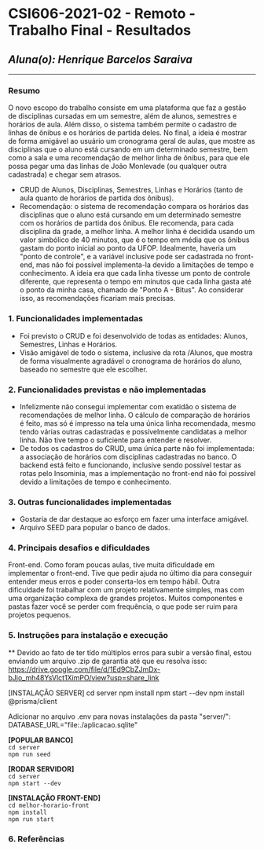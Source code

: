 # **CSI606-2021-02 - Remoto - Trabalho Final - Resultados**

## *Aluna(o): Henrique Barcelos Saraiva*

--------------

<!-- Este documento tem como objetivo apresentar o projeto desenvolvido, considerando o que foi definido na proposta e o produto final. -->

### Resumo
O novo escopo do trabalho consiste em uma plataforma que faz a gestão de disciplinas cursadas em um semestre, além de alunos, semestres e horários de aula. Além disso, o sistema também permite o cadastro de linhas de ônibus e os horários de partida deles. No final, a ideia é mostrar de forma amigável ao usuário um cronograma geral de aulas, que mostre as disciplinas que o aluno está cursando em um determinado semestre, bem como a sala e uma recomendação de melhor linha de ônibus, para que ele possa pegar uma das linhas de João Monlevade (ou qualquer outra cadastrada) e chegar sem atrasos.


- CRUD de Alunos, Disciplinas, Semestres, Linhas e Horários (tanto de aula quanto de horários de partida dos ônibus).
- Recomendação: o sistema de recomendação compara os horários das disciplinas que o aluno está cursando em um determinado semestre com os horários de partida dos ônibus. Ele recomenda, para cada disciplina da grade, a melhor linha. A melhor linha é decidida usando um valor simbólico de 40 minutos, que é o tempo em média que os ônibus gastam do ponto inicial ao ponto da UFOP. Idealmente, haveria um "ponto de controle", e a variável inclusive pode ser cadastrada no front-end, mas não foi possível implementa-la devido a limitações de tempo e conhecimento. A ideia era que cada linha tivesse um ponto de controle diferente, que representa o tempo em minutos que cada linha gasta até o ponto da minha casa, chamado de "Ponto A - Bitus". Ao considerar isso, as recomendações ficariam mais precisas.

### 1. Funcionalidades implementadas
- Foi previsto o CRUD e foi desenvolvido de todas as entidades: Alunos, Semestres, Linhas e Horários.
- Visão amigável de todo o sistema, inclusive da rota /Alunos, que mostra de forma visualmente agradável o cronograma de horários do aluno, baseado no semestre que ele escolher.

### 2. Funcionalidades previstas e não implementadas
- Infelizmente não consegui implementar com exatidão o sistema de recomendações de melhor linha. O cálculo de comparação de horários é feito, mas só é impresso na tela uma única linha recomendada, mesmo tendo várias outras cadastradas e possívelmente candidatas a melhor linha. Não tive tempo o suficiente para entender e resolver.
- De todos os cadastros do CRUD, uma única parte não foi implementada: a associação de horários com disciplinas cadastradas no banco. O backend está feito e funcionando, inclusive sendo possível testar as rotas pelo Insominia, mas a implementação no front-end não foi possível devido a limitações de tempo e conhecimento.
### 3. Outras funcionalidades implementadas
- Gostaria de dar destaque ao esforço em fazer uma interface amigável.
 - Arquivo SEED para popular o banco de dados.
### 4. Principais desafios e dificuldades
Front-end. Como foram poucas aulas, tive muita dificuldade em implementar o front-end. Tive que pedir ajuda no último dia para conseguir entender meus erros e poder conserta-los em tempo hábil. Outra dificuldade foi trabalhar com um projeto relativamente simples, mas com uma organização complexa de grandes projetos. Muitos componentes e pastas fazer você se perder com frequência, o que pode ser ruim para projetos pequenos.

### 5. Instruções para instalação e execução
** Devido ao fato de ter tído múltiplos erros para subir a versão final, estou enviando um arquivo .zip de garantia até que eu resolva isso:
https://drive.google.com/file/d/1Ed9CbZJmDx-bJjo_mh48YsVlct1XimPO/view?usp=share_link

[INSTALAÇÃO SERVER]
cd server
npm install
npm start --dev
npm install @prisma/client

Adicionar no arquivo .env para novas instalações da pasta "server/":
DATABASE_URL="file:./aplicacao.sqlite"

**[POPULAR BANCO]**<br>
`cd server`<br>
`npm run seed`<br>

**[RODAR SERVIDOR]**<br>
`cd server`<br>
`npm start --dev`<br>

**[INSTALAÇÃO FRONT-END]**<br>
`cd melhor-horario-front`<br>
`npm install`<br>
`npm run start`<br>

### 6. Referências
<!-- Referências podem ser incluídas, caso necessário. Utilize o padrão ABNT. -->

